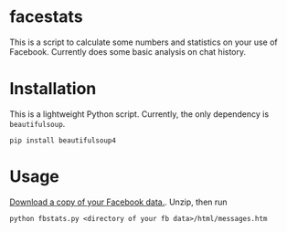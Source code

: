 # facestats

This is a script to calculate some numbers and statistics on your use of Facebook. Currently does some basic analysis on chat history.

# Installation

This is a lightweight Python script. Currently, the only dependency is `beautifulsoup`.

```
pip install beautifulsoup4
```

# Usage

[Download a copy of your Facebook data.](https://www.facebook.com/settings). Unzip, then run

```
python fbstats.py <directory of your fb data>/html/messages.htm
```
